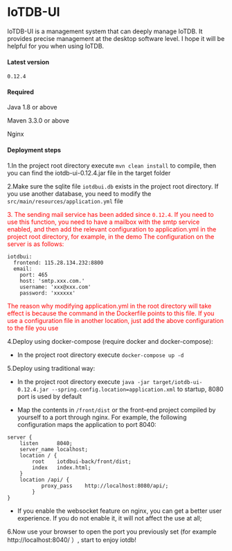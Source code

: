 # IoTDB-UI

IoTDB-UI is a management system that can deeply manage IoTDB. It provides precise management at the desktop software level. I hope it will be helpful for you when using IoTDB.

#### Latest version

`0.12.4`

#### Required

Java 1.8 or above

Maven 3.3.0 or above

Nginx

#### Deployment steps

1.In the project root directory execute `mvn clean install` to compile, then you can find the iotdb-ui-0.12.4.jar file in the target folder

2.Make sure the sqlite file `iotdbui.db` exists in the project root directory. If you use another database, you need to modify the `src/main/resources/application.yml` file

<font color='red'>3. The sending mail service has been added since `0.12.4`. If you need to use this function, you need to have a mailbox with the smtp service enabled, and then add the relevant configuration to application.yml in the project root directory, for example, in the demo The configuration on the server is as follows:</font>

```
iotdbui:
  frontend: 115.28.134.232:8800
  email:
    port: 465
    host: 'smtp.xxx.com.'
    username: 'xxx@xxx.com'
    password: 'xxxxxx'
```

<font color='red'>The reason why modifying application.yml in the root directory will take effect is because the command in the Dockerfile points to this file. If you use a configuration file in another location, just add the above configuration to the file you use</font>

4.Deploy using docker-compose (require docker and docker-compose):

- In the project root directory execute `docker-compose up -d`

5.Deploy using traditional way:

- In the project root directory execute `java -jar target/iotdb-ui-0.12.4.jar --spring.config.location=application.xml` to startup, 8080 port is used by default

- Map the contents in `/front/dist` or the front-end project compiled by yourself to a port through nginx. For example, the following configuration maps the application to port 8040:

```
server {
	listen		8040;
	server_name	localhost;
	location / {
		root	iotdbui-back/front/dist;
		index	index.html;
	}
	location /api/ {
           proxy_pass    http://localhost:8080/api/;
        }
}
```

- If you enable the websocket feature on nginx, you can get a better user experience. If you do not enable it, it will not affect the use at all;

6.Now use your browser to open the port you previously set (for example http://localhost:8040/ ）, start to enjoy iotdb!
